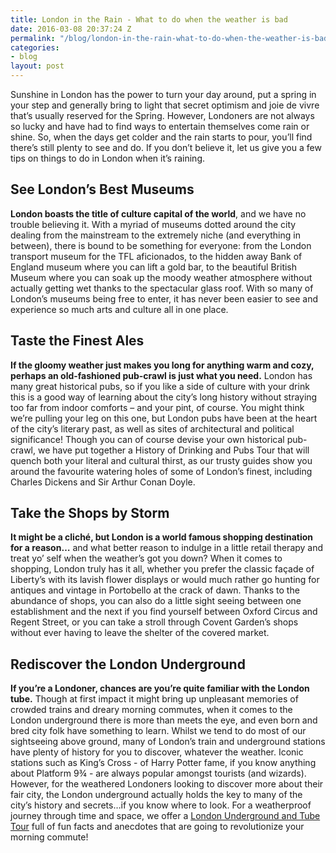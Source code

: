```yaml
---
title: London in the Rain - What to do when the weather is bad
date: 2016-03-08 20:37:24 Z
permalink: "/blog/london-in-the-rain-what-to-do-when-the-weather-is-bad/"
categories:
- blog
layout: post
---
```


Sunshine in London has the power to turn your day around, put a spring in your step and generally bring to light that secret optimism and joie de vivre that’s usually reserved for the Spring. However, Londoners are not always so lucky and have had to find ways to entertain themselves come rain or shine. So, when the days get colder and the rain starts to pour, you’ll find there’s still plenty to see and do. If you don’t believe it, let us give you a few tips on things to do in London when it’s raining.

See London’s Best Museums
-------------------------

**London boasts the title of culture capital of the world**, and we have no trouble believing it. With a myriad of museums dotted around the city dealing from the mainstream to the extremely niche (and everything in between), there is bound to be something for everyone: from the London transport museum for the TFL aficionados, to the hidden away Bank of England museum where you can lift a gold bar, to the beautiful British Museum where you can soak up the moody weather atmosphere without actually getting wet thanks to the spectacular glass roof. With so many of London’s museums being free to enter, it has never been easier to see and experience so much arts and culture all in one place.

Taste the Finest Ales
---------------------

**If the gloomy weather just makes you long for anything warm and cozy, perhaps an old-fashioned pub-crawl is just what you need.** London has many great historical pubs, so if you like a side of culture with your drink this is a good way of learning about the city’s long history without straying too far from indoor comforts – and your pint, of course. You might think we’re pulling your leg on this one, but London pubs have been at the heart of the city’s literary past, as well as sites of architectural and political significance! Though you can of course devise your own historical pub-crawl, we have put together a History of Drinking and Pubs Tour that will quench both your literal and cultural thirst, as our trusty guides show you around the favourite watering holes of some of London’s finest, including Charles Dickens and Sir Arthur Conan Doyle.

Take the Shops by Storm
-----------------------

**It might be a cliché, but London is a world famous shopping destination for a reason…** and what better reason to indulge in a little retail therapy and treat yo’ self when the weather’s got you down? When it comes to shopping, London truly has it all, whether you prefer the classic façade of Liberty’s with its lavish flower displays or would much rather go hunting for antiques and vintage in Portobello at the crack of dawn. Thanks to the abundance of shops, you can also do a little sight seeing between one establishment and the next if you find yourself between Oxford Circus and Regent Street, or you can take a stroll through Covent Garden’s shops without ever having to leave the shelter of the covered market.

Rediscover the London Underground
---------------------------------

**If you’re a Londoner, chances are you’re quite familiar with the London tube.** Though at first impact it might bring up unpleasant memories of crowded trains and dreary morning commutes, when it comes to the London underground there is more than meets the eye, and even born and bred city folk have something to learn. Whilst we tend to do most of our sightseeing above ground, many of London’s train and underground stations have plenty of history for you to discover, whatever the weather. Iconic stations such as King’s Cross - of Harry Potter fame, if you know anything about Platform 9¾ - are always popular amongst tourists (and wizards). However, for the weathered Londoners looking to discover more about their fair city, the London underground actually holds the key to many of the city’s history and secrets…if you know where to look. For a weatherproof journey through time and space, we offer a <a href="/tours/london-underground-and-tube-tour/">London Underground and Tube Tour</a> full of fun facts and anecdotes that are going to revolutionize your morning commute!  
